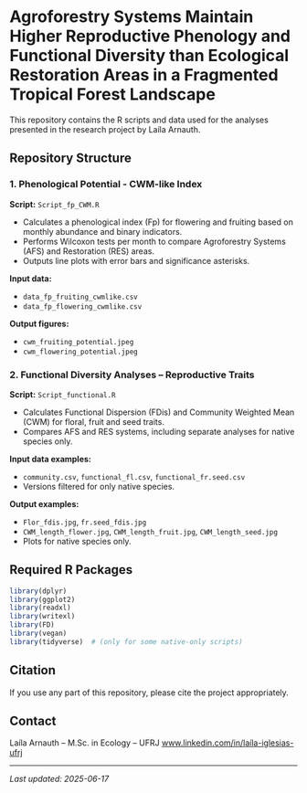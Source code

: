 # Agroforestry Systems Maintain Higher Reproductive Phenology and Functional Diversity than Ecological Restoration Areas in a Fragmented Tropical Forest Landscape

This repository contains the R scripts and data used for the analyses presented in the research project by Laíla Arnauth.

## Repository Structure

### 1. Phenological Potential - CWM-like Index

**Script:** `Script_fp_CWM.R`

- Calculates a phenological index (Fp) for flowering and fruiting based on monthly abundance and binary indicators.
- Performs Wilcoxon tests per month to compare Agroforestry Systems (AFS) and Restoration (RES) areas.
- Outputs line plots with error bars and significance asterisks.

**Input data:**
- `data_fp_fruiting_cwmlike.csv`
- `data_fp_flowering_cwmlike.csv`

**Output figures:**
- `cwm_fruiting_potential.jpeg`
- `cwm_flowering_potential.jpeg`

### 2. Functional Diversity Analyses – Reproductive Traits

**Script:** `Script_functional.R`

- Calculates Functional Dispersion (FDis) and Community Weighted Mean (CWM) for floral, fruit and seed traits.
- Compares AFS and RES systems, including separate analyses for native species only.

**Input data examples:**
- `community.csv`, `functional_fl.csv`, `functional_fr.seed.csv`
- Versions filtered for only native species.

**Output examples:**
- `Flor_fdis.jpg`, `fr.seed_fdis.jpg`
- `CWM_length_flower.jpg`, `CWM_length_fruit.jpg`, `CWM_length_seed.jpg`
- Plots for native species only.

## Required R Packages

```r
library(dplyr)
library(ggplot2)
library(readxl)
library(writexl)
library(FD)
library(vegan)
library(tidyverse)  # (only for some native-only scripts)
```

## Citation
If you use any part of this repository, please cite the project appropriately.

## Contact
Laíla Arnauth – M.Sc. in Ecology – UFRJ
www.linkedin.com/in/laíla-iglesias-ufrj

---
_Last updated: 2025-06-17_
